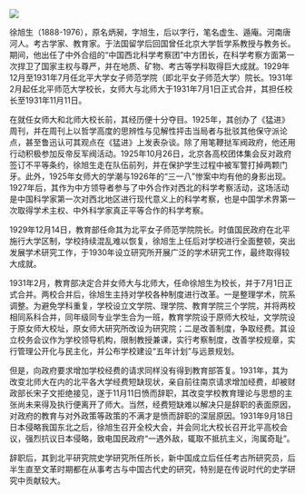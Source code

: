 ![](https://s2.loli.net/2022/08/31/7lI1Vuc5GazfSgL.png)

徐旭生（1888-1976），原名炳昶，字旭生，后以字行，笔名虚生、遁庵。河南唐河人。考古学家、教育家。于法国留学后回国曾任北京大学哲学系教授与教务长。期间，他出任了中外合组的“中国西北科学考察团”中方团长，在科学考察方面第一次捍卫了国家主权与尊严，并在地质、矿物、考古等学科取得巨大成就。1929年12月至1931年7月任北平大学女子师范学院（即北平女子师范大学）院长。1931年2月起任北平师范大学校长，女师大与北师大于1931年7月1日正式合并，其担任校长至1931年11月11日。

在就任女师大和北师大校长前，其经历便十分夺目。1925年，其创办了《猛进》周刊，并在周刊上以哲学高度的思辨性与见解性抨击当局者与批驳其他保守派论点，甚至鲁迅认可其观点在《猛进》上发表杂谈。除了用笔鞭挞军阀政府，他还用行动积极参加反帝反军阀活动。1925年10月26日，北京各高校团体集会反对政府签订不平等条约，徐旭生走在队伍前列，并在保护学生过程中被军警打掉两颗门牙。此外，1925年女师大的学潮与1926年的“三一八”惨案中均有他的身影出现。1927年后，其作为中方领导者参与了中外合作对西北的科学考察活动，这场活动是中国科学家第一次对西北地区进行现代意义上的科学考察，也是中国学术界第一次取得学术主权、中外科学家真正平等合作的科学考察。

1929年12月14日，教育部任命其为北平女子师范学院院长。时值国民政府在北平施行大学区制，学校持续混乱难以恢复，徐旭生上任后对学校进行全面整顿，突出发展学术研究工作，于1930年设立研究所开展广泛的学术研究工作，最终取得较大成就。

1931年2月，教育部决定合并女师大与北师大，任命徐旭生为校长，并于7月1日正式合并。两校合并后，徐旭生主持对学校各种制度进行改革。一是整理学术，院系调整。为避免学科重复，学校设立文学院、理学院、教育学院三个学院，并将两校相同系科合并，同年级同专业学生合为一班，教育学院设于原师大校址，文学院设于原女师大校址，原女师大研究所改设为研究院；二是改善制度，争取经费。其设立校务会议作为学校领导机构，限制教授兼课，实行考察制度，改善学校规章，实行管理公开化与民主化，并公布学校建设“五年计划”与远景规划。

但是，向政府要求增加学校经费的请求同样没有得到教育部答复。1931年，其为改变北师大在内的北平各大学经费短缺现状，亲自前往南京请求增加经费，却被财政部长宋子文拒绝接见，遂于11月11日愤而辞职，其改变学校教育理论与思想的主张尚未来得及执行便离开了师大。当然，经费短缺难以解决只是辞职的表面原因，对政府的教育与对外政策等政策的不满才是愤而辞职的深层原因。1931年9月18日日本侵略我国东北之后，徐旭生召开全校大会，并会同北大校长召开北平高校会议，强烈抗议日本侵略，致电国民政府“一遇外敌，辄取不抵抗主义，洵属奇耻”。

辞职后，其到北平研究院史学研究所任所长，新中国成立后任任考古所研究员，后半生直至文革时期都在从事考古与中国古代史的研究，特别是在传说时代的史学研究中贡献较大。